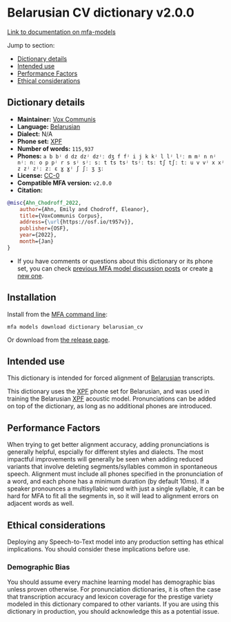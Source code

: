 
# Belarusian CV dictionary v2.0.0

[Link to documentation on mfa-models](https://mfa-models.readthedocs.io/en/main/dictionary/belarusian_cv.html)

Jump to section:

- [Dictionary details](#dictionary-details)
- [Intended use](#intended-use)
- [Performance Factors](#performance-factors)
- [Ethical considerations](#ethical-considerations)

## Dictionary details

- **Maintainer:** [Vox Communis](https://osf.io/t957v/)
- **Language:** [Belarusian](https://en.wikipedia.org/wiki/Belarusian_language)
- **Dialect:** N/A
- **Phone set:** [XPF](https://github.com/CohenPr-XPF/XPF)
- **Number of words:** `115,937`
- **Phones:** `a b bʲ d dz dzʲ dzʲː dʒ f fʲ i j k kʲ l lʲ lʲː m mʲ n nʲ nʲː nː o p pʲ r s sʲ sʲː sː t ts tsʲ tsʲː tsː tʃ tʃː tː u v vʲ x xʲ z zʲ zʲː zː ɛ ɣ ɣʲ ʃ ʃː ʒ ʒː`
- **License:** [CC-0](https://creativecommons.org/publicdomain/zero/1.0/)
- **Compatible MFA version:** `v2.0.0`
- **Citation:**

```bibtex
@misc{Ahn_Chodroff_2022,
	author={Ahn, Emily and Chodroff, Eleanor},
	title={VoxCommunis Corpus},
	address={\url{https://osf.io/t957v}},
	publisher={OSF},
	year={2022},
	month={Jan}
}
```

- If you have comments or questions about this dictionary or its phone set, you can check [previous MFA model discussion posts](https://github.com/MontrealCorpusTools/mfa-models/discussions?discussions_q=Belarusian+CV+dictionary+v2.0.0) or create [a new one](https://github.com/MontrealCorpusTools/mfa-models/discussions/new).

## Installation

Install from the [MFA command line](https://montreal-forced-aligner.readthedocs.io/en/latest/user_guide/models/index.html):

```
mfa models download dictionary belarusian_cv
```

Or download from [the release page](https://github.com/MontrealCorpusTools/mfa-models/releases/tag/dictionary-belarusian_cv-v2.0.0).

## Intended use

This dictionary is intended for forced alignment of [Belarusian](https://en.wikipedia.org/wiki/Belarusian_language) transcripts.

This dictionary uses the [XPF](https://github.com/CohenPr-XPF/XPF) phone set for Belarusian, and was used in training the Belarusian [XPF](https://github.com/CohenPr-XPF/XPF) acoustic model.
Pronunciations can be added on top of the dictionary, as long as no additional phones are introduced.

## Performance Factors

When trying to get better alignment accuracy, adding pronunciations is generally helpful, espcially for different styles and dialects.
The most impactful improvements will generally be seen when adding reduced variants that
involve deleting segments/syllables common in spontaneous speech.  Alignment must include all phones specified in the pronunciation of a word, and each phone has
a minimum duration (by default 10ms). If a speaker pronounces a multisyllabic word with just a single syllable, it can be hard for MFA to fit all the segments in,
so it will lead to alignment errors on adjacent words as well.

## Ethical considerations

Deploying any Speech-to-Text model into any production setting has ethical implications. You should consider these implications before use.

### Demographic Bias

You should assume every machine learning model has demographic bias unless proven otherwise.
For pronunciation dictionaries, it is often the case that transcription accuracy and lexicon coverage for the prestige variety modeled in this dictionary compared to other variants.
If you are using this dictionary in production, you should acknowledge this as a potential issue.
